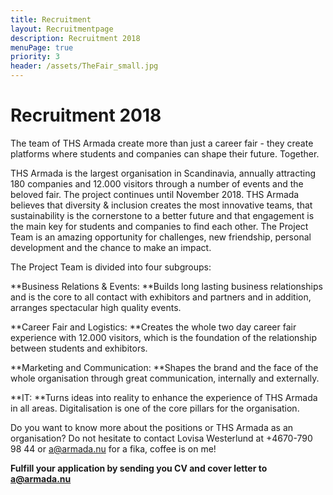 ```yaml
---
title: Recruitment
layout: Recruitmentpage
description: Recruitment 2018
menuPage: true
priority: 3
header: /assets/TheFair_small.jpg
---
```

# Recruitment 2018

The team of THS Armada create more than just a career fair - they create platforms where students and companies can shape their future. Together. 

THS Armada is the largest organisation in Scandinavia, annually attracting 180 companies and 12.000 visitors through a number of events and the beloved fair. The project continues until November 2018. THS Armada believes that diversity & inclusion creates the most innovative teams, that sustainability is the cornerstone to a better future and that engagement is the main key for students and companies to find each other. The Project Team is an amazing opportunity for challenges, new friendship, personal development and the chance to make an impact. 

The Project Team is divided into four subgroups:

**Business Relations & Events: **Builds long lasting business relationships and is the core to all contact with exhibitors and partners and in addition, arranges spectacular high quality events. 

**Career Fair and Logistics: **Creates the whole two day career fair experience with 12.000 visitors, which is the foundation of the relationship between students and exhibitors.

**Marketing and Communication: **Shapes the brand and the face of the whole organisation through great communication, internally and externally. 

**IT: **Turns ideas into reality to enhance the experience of THS Armada in all areas. Digitalisation is one of the core pillars for the organisation.

Do you want to know more about the positions or THS Armada as an organisation? Do not hesitate to contact Lovisa Westerlund at +4670-790 98 44 or a@armada.nu for a fika, coffee is on me! 

**Fulfill your application by sending you CV and cover letter to a@armada.nu**
